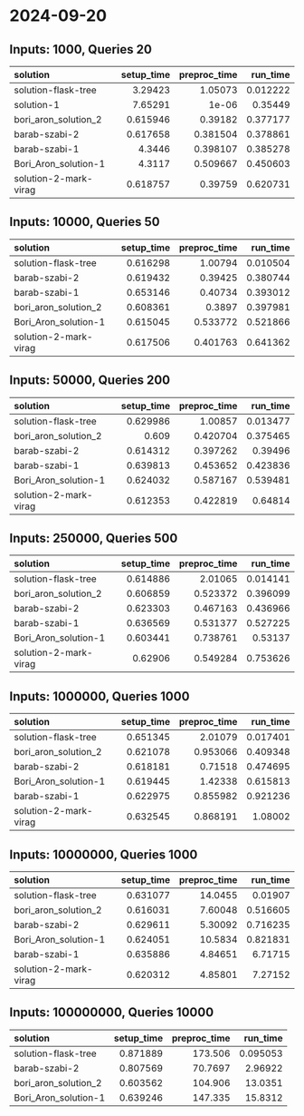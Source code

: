 # 2024-09-20

## Inputs: 1000, Queries 20

| solution              |   setup_time |   preproc_time |   run_time |
|:----------------------|-------------:|---------------:|-----------:|
| solution-flask-tree   |     3.29423  |       1.05073  |   0.012222 |
| solution-1            |     7.65291  |       1e-06    |   0.35449  |
| bori_aron_solution_2  |     0.615946 |       0.39182  |   0.377177 |
| barab-szabi-2         |     0.617658 |       0.381504 |   0.378861 |
| barab-szabi-1         |     4.3446   |       0.398107 |   0.385278 |
| Bori_Aron_solution-1  |     4.3117   |       0.509667 |   0.450603 |
| solution-2-mark-virag |     0.618757 |       0.39759  |   0.620731 |

## Inputs: 10000, Queries 50

| solution              |   setup_time |   preproc_time |   run_time |
|:----------------------|-------------:|---------------:|-----------:|
| solution-flask-tree   |     0.616298 |       1.00794  |   0.010504 |
| barab-szabi-2         |     0.619432 |       0.39425  |   0.380744 |
| barab-szabi-1         |     0.653146 |       0.40734  |   0.393012 |
| bori_aron_solution_2  |     0.608361 |       0.3897   |   0.397981 |
| Bori_Aron_solution-1  |     0.615045 |       0.533772 |   0.521866 |
| solution-2-mark-virag |     0.617506 |       0.401763 |   0.641362 |

## Inputs: 50000, Queries 200

| solution              |   setup_time |   preproc_time |   run_time |
|:----------------------|-------------:|---------------:|-----------:|
| solution-flask-tree   |     0.629986 |       1.00857  |   0.013477 |
| bori_aron_solution_2  |     0.609    |       0.420704 |   0.375465 |
| barab-szabi-2         |     0.614312 |       0.397262 |   0.39496  |
| barab-szabi-1         |     0.639813 |       0.453652 |   0.423836 |
| Bori_Aron_solution-1  |     0.624032 |       0.587167 |   0.539481 |
| solution-2-mark-virag |     0.612353 |       0.422819 |   0.64814  |

## Inputs: 250000, Queries 500

| solution              |   setup_time |   preproc_time |   run_time |
|:----------------------|-------------:|---------------:|-----------:|
| solution-flask-tree   |     0.614886 |       2.01065  |   0.014141 |
| bori_aron_solution_2  |     0.606859 |       0.523372 |   0.396099 |
| barab-szabi-2         |     0.623303 |       0.467163 |   0.436966 |
| barab-szabi-1         |     0.636569 |       0.531377 |   0.527225 |
| Bori_Aron_solution-1  |     0.603441 |       0.738761 |   0.53137  |
| solution-2-mark-virag |     0.62906  |       0.549284 |   0.753626 |

## Inputs: 1000000, Queries 1000

| solution              |   setup_time |   preproc_time |   run_time |
|:----------------------|-------------:|---------------:|-----------:|
| solution-flask-tree   |     0.651345 |       2.01079  |   0.017401 |
| bori_aron_solution_2  |     0.621078 |       0.953066 |   0.409348 |
| barab-szabi-2         |     0.618181 |       0.71518  |   0.474695 |
| Bori_Aron_solution-1  |     0.619445 |       1.42338  |   0.615813 |
| barab-szabi-1         |     0.622975 |       0.855982 |   0.921236 |
| solution-2-mark-virag |     0.632545 |       0.868191 |   1.08002  |

## Inputs: 10000000, Queries 1000

| solution              |   setup_time |   preproc_time |   run_time |
|:----------------------|-------------:|---------------:|-----------:|
| solution-flask-tree   |     0.631077 |       14.0455  |   0.01907  |
| bori_aron_solution_2  |     0.616031 |        7.60048 |   0.516605 |
| barab-szabi-2         |     0.629611 |        5.30092 |   0.716235 |
| Bori_Aron_solution-1  |     0.624051 |       10.5834  |   0.821831 |
| barab-szabi-1         |     0.635886 |        4.84651 |   6.71715  |
| solution-2-mark-virag |     0.620312 |        4.85801 |   7.27152  |

## Inputs: 100000000, Queries 10000

| solution             |   setup_time |   preproc_time |   run_time |
|:---------------------|-------------:|---------------:|-----------:|
| solution-flask-tree  |     0.871889 |       173.506  |   0.095053 |
| barab-szabi-2        |     0.807569 |        70.7697 |   2.96922  |
| bori_aron_solution_2 |     0.603562 |       104.906  |  13.0351   |
| Bori_Aron_solution-1 |     0.639246 |       147.335  |  15.8312   |